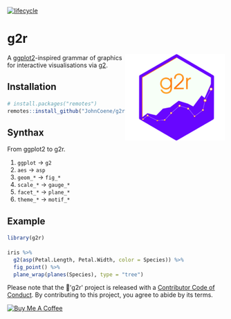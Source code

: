 [![lifecycle](https://img.shields.io/badge/lifecycle-experimental-orange.svg)](https://www.tidyverse.org/lifecycle/#experimental)

# g2r

<img src="./man/figures/logo.png" align="right" height="200px"/>

A [ggplot2](https://ggplot2.tidyverse.org/)-inspired grammar of graphics for interactive visualisations via [g2](https://antv.alipay.com/zh-cn/g2/3.x/).

## Installation

``` r
# install.packages("remotes")
remotes::install_github("JohnCoene/g2r")
```

## Synthax

From ggplot2 to g2r.

1. `ggplot` -> `g2`
2. `aes` -> `asp`
3. `geom_*` -> `fig_*`
4. `scale_*` -> `gauge_*`
5. `facet_*` -> `plane_*`
6. `theme_*` -> `motif_*`

## Example

``` r
library(g2r)

iris %>%
  g2(asp(Petal.Length, Petal.Width, color = Species)) %>% 
  fig_point() %>%
  plane_wrap(planes(Species), type = "tree")
```

Please note that the 'g2r' project is released with a [Contributor Code of Conduct](CODE_OF_CONDUCT.md). By contributing to this project, you agree to abide by its terms.

<a href="https://www.buymeacoffee.com/JohnCoene" target="_blank"><img src="https://www.buymeacoffee.com/assets/img/custom_images/black_img.png" alt="Buy Me A Coffee" style="height: auto !important;width: auto !important;" ></a>